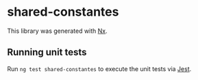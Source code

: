 # shared-constantes

This library was generated with [Nx](https://nx.dev).

## Running unit tests

Run `ng test shared-constantes` to execute the unit tests via [Jest](https://jestjs.io).
